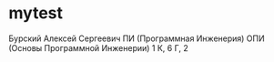 # mytest
Бурский
Алексей
Сергеевич
ПИ (Программная Инженерия)
ОПИ (Основы Программной Инженерии)
1 К, 6 Г, 2

